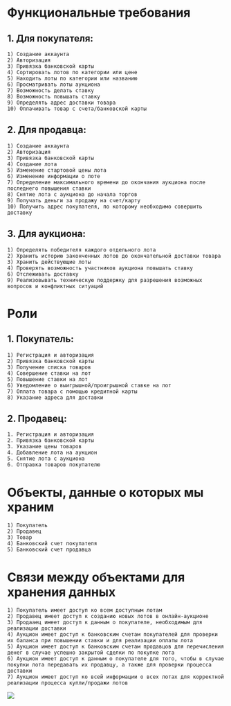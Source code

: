
# Функциональные требования

 ## 1. Для покупателя:
    1) Создание аккаунта
    2) Авторизация
    3) Привязка банковской карты
    4) Сортировать лотов по категории или цене
    5) Находить лоты по категории или названию
    6) Просматривать лоты аукциона
    7) Возможность делать ставку
    8) Возможность повышать ставку
    9) Определять адрес доставки товара
    10) Оплачивать товар с счета/банковской карты

 ## 2. Для продавца:
    1) Создание аккаунта 
    2) Авторизация
    3) Привязка банковской карты
    4) Создание лота
    5) Изменение стартовой цены лота
    6) Изменение информации о лоте
    7) Определение максимального времени до окончания аукциона после последнего повышения ставки
    8) Снятие лота с аукциона до начала торгов
    9) Получать деньги за продажу на счет/карту
    10) Получить адрес покупателя, по которому необходимо совершить доставку  

## 3. Для аукциона:
    1) Определять победителя каждого отдельного лота
    2) Хранить историю законченных лотов до окончательной доставки товара
    3) Хранить действующие лоты
    4) Проверять возможность участников аукциона повышать ставку
    6) Отслеживать доставку 
    9) Реализовывать техническую поддержку для разрешения возможных вопросов и конфликтных ситуаций

 # Роли

 ## 1. Покупатель:
    1) Регистрация и авторизация
    2) Привязка банковской карты
    3) Получение списка товаров
    4) Совершение ставки на лот
    5) Повышение ставки на лот
    6) Уведомление о выигрышной/проигрышной ставке на лот
    7) Оплата товара с помощью кредитной карты
    8) Указание адреса для доставки

 ## 2. Продавец:
    1. Регистрация и авторизация
    2. Привязка банковской карты
    3. Указание цены товаров
    4. Добавление лота на аукцион
    5. Снятие лота с аукциона
    6. Отправка товаров покупателю
 # Объекты, данные о которых мы храним

    1) Покупатель
    2) Продавец
    3) Товар
    4) Банковский счет покупателя
    5) Банковский счет продавца

 # Связи между объектами для хранения данных
 
    1) Покупатель имеет доступ ко всем доступным лотам
    2) Продавец имеет доступ к созданию новых лотов в онлайн-аукционе
    3) Продааец имеет доступ к данным о покупателе, необходимым для реализации доставки
    4) Аукцион имеет доступ к банковским счетам покупателей для проверки их баланса при повышении ставки и для реализации оплаты лота
    5) Аукцион имеет доступ к банковским счетам продавцов для перечисления денег в случае успешно закрытой сделки по покупке лота
    6) Аукцион имеет доступ к данным о покупателе для того, чтобы в случае покупки лота передавать их продавцу, а также для проверки процесса доставки
    7) Аукцион имеет доступ ко всей информации о всех лотах для корректной реализации процесса купли/продажи лотов

![](Scheme.png)
